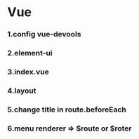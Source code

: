 # Vue
### 1.config vue-devools
### 2.element-ui
### 3.index.vue
### 4.layout
### 5.change title in route.beforeEach
### 6.menu renderer => $route or $roter
